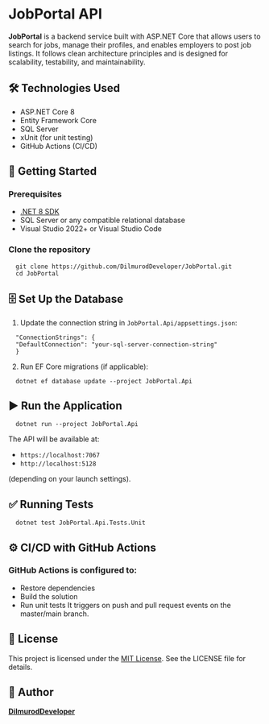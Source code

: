 # JobPortal API

**JobPortal** is a backend service built with ASP.NET Core that allows users to search for jobs, manage their profiles, and enables employers to post job listings. It follows clean architecture principles and is designed for scalability, testability, and maintainability.

## 🛠 Technologies Used

- ASP.NET Core 8
- Entity Framework Core
- SQL Server
- xUnit (for unit testing)
- GitHub Actions (CI/CD)
## 🚀 Getting Started

### Prerequisites

- [.NET 8 SDK](https://dotnet.microsoft.com/download/dotnet/8.0)
- SQL Server or any compatible relational database
- Visual Studio 2022+ or Visual Studio Code

### Clone the repository
  ```
    git clone https://github.com/DilmurodDeveloper/JobPortal.git
    cd JobPortal
  ```
## 🗄️ Set Up the Database
1. Update the connection string in `JobPortal.Api/appsettings.json`:
  ```
    "ConnectionStrings": {
    "DefaultConnection": "your-sql-server-connection-string"
    } 
  ```
2. Run EF Core migrations (if applicable):
  ```
    dotnet ef database update --project JobPortal.Api
  ```
## ▶️ Run the Application
  ```
    dotnet run --project JobPortal.Api
  ```
The API will be available at:
- `https://localhost:7067`
- `http://localhost:5128`
  
(depending on your launch settings).

## ✅ Running Tests
  ```
    dotnet test JobPortal.Api.Tests.Unit
  ```

## ⚙️ CI/CD with GitHub Actions
### GitHub Actions is configured to:
- Restore dependencies
- Build the solution
- Run unit tests
It triggers on push and pull request events on the master/main branch.

## 📄 License

This project is licensed under the [MIT License](LICENSE). See the LICENSE file for details.

## 👤 Author

**[DilmurodDeveloper](https://github.com/DilmurodDeveloper)**

